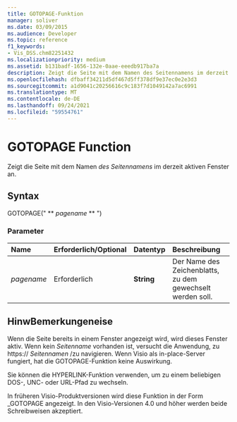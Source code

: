 ```yaml
---
title: GOTOPAGE-Funktion
manager: soliver
ms.date: 03/09/2015
ms.audience: Developer
ms.topic: reference
f1_keywords:
- Vis_DSS.chm82251432
ms.localizationpriority: medium
ms.assetid: b131badf-1656-132e-0aae-eeedb917ba7a
description: Zeigt die Seite mit dem Namen des Seitennamens im derzeit aktiven Fenster an.
ms.openlocfilehash: dfbaff34211d5df467d5ff378df9e37ec0e2e3d3
ms.sourcegitcommit: a1d9041c20256616c9c183f7d1049142a7ac6991
ms.translationtype: MT
ms.contentlocale: de-DE
ms.lasthandoff: 09/24/2021
ms.locfileid: "59554761"
---
```

# <a name="gotopage-function"></a>GOTOPAGE Function

Zeigt die Seite mit dem Namen  *des Seitennamens*  im derzeit aktiven Fenster an. 
  
## <a name="syntax"></a>Syntax

GOTOPAGE(" ** *pagename* ** ") 
  
### <a name="parameters"></a>Parameter

|**Name**|**Erforderlich/Optional**|**Datentyp**|**Beschreibung**|
|:-----|:-----|:-----|:-----|
| _pagename_ <br/> |Erforderlich  <br/> |**String** <br/> |Der Name des Zeichenblatts, zu dem gewechselt werden soll.  <br/> |
   
## <a name="remarks"></a>HinwBemerkungeneise

Wenn die Seite bereits in einem Fenster angezeigt wird, wird dieses Fenster aktiv. Wenn kein  *Seitenname*  vorhanden ist, versucht die Anwendung, zu https://  *Seitennamen*  /zu navigieren. Wenn Visio als in-place-Server fungiert, hat die GOTOPAGE-Funktion keine Auswirkung. 
  
Sie können die HYPERLINK-Funktion verwenden, um zu einem beliebigen DOS-, UNC- oder URL-Pfad zu wechseln. 
  
In früheren Visio-Produktversionen wird diese Funktion in der Form _GOTOPAGE angezeigt. In den Visio-Versionen 4.0 und höher werden beide Schreibweisen akzeptiert. 
  

